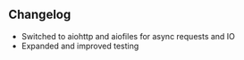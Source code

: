 ## Changelog

- Switched to aiohttp and aiofiles for async requests and IO
- Expanded and improved testing
